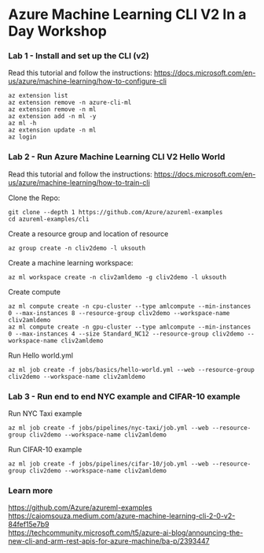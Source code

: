 # Azure Machine Learning CLI V2 In a Day Workshop

### Lab 1 - Install and set up the CLI (v2)

Read this tutorial and follow the instructions: https://docs.microsoft.com/en-us/azure/machine-learning/how-to-configure-cli

```
az extension list
az extension remove -n azure-cli-ml
az extension remove -n ml
az extension add -n ml -y
az ml -h
az extension update -n ml
az login
```

### Lab 2 - Run Azure Machine Learning CLI V2 Hello World 

Read this tutorial and follow the instructions: https://docs.microsoft.com/en-us/azure/machine-learning/how-to-train-cli

Clone the Repo:
```
git clone --depth 1 https://github.com/Azure/azureml-examples
cd azureml-examples/cli
```

Create a resource group and location of resource
```
az group create -n cliv2demo -l uksouth
```

Create a machine learning workspace:
```
az ml workspace create -n cliv2amldemo -g cliv2demo -l uksouth
```

Create compute
```
az ml compute create -n cpu-cluster --type amlcompute --min-instances 0 --max-instances 8 --resource-group cliv2demo --workspace-name cliv2amldemo
az ml compute create -n gpu-cluster --type amlcompute --min-instances 0 --max-instances 4 --size Standard_NC12 --resource-group cliv2demo --workspace-name cliv2amldemo
```

Run Hello world.yml
```
az ml job create -f jobs/basics/hello-world.yml --web --resource-group cliv2demo --workspace-name cliv2amldemo
```

### Lab 3 - Run end to end NYC example and CIFAR-10 example

Run NYC Taxi example 
```
az ml job create -f jobs/pipelines/nyc-taxi/job.yml --web --resource-group cliv2demo --workspace-name cliv2amldemo
```

Run CIFAR-10 example 
```
az ml job create -f jobs/pipelines/cifar-10/job.yml --web --resource-group cliv2demo --workspace-name cliv2amldemo
```

### Learn more
https://github.com/Azure/azureml-examples <BR>
https://caiomsouza.medium.com/azure-machine-learning-cli-2-0-v2-84fef15e7b9 <BR>
https://techcommunity.microsoft.com/t5/azure-ai-blog/announcing-the-new-cli-and-arm-rest-apis-for-azure-machine/ba-p/2393447 <BR>
  
